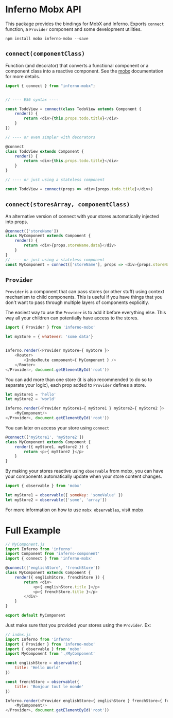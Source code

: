 # Inferno Mobx API

This package provides the bindings for MobX and Inferno.
Exports `connect` function, a `Provider` component and some development utilities.

```
npm install mobx inferno-mobx --save
```

## `connect(componentClass)`

Function (and decorator) that converts a functional component or a component class into a reactive component.
See the [mobx](https://mobxjs.github.io/mobx/refguide/observer-component.html) documentation for more details.

```javascript
import { connect } from "inferno-mobx";


// ---- ES6 syntax ----

const TodoView = connect(class TodoView extends Component {
    render() {
        return <div>{this.props.todo.title}</div>
    }
})

// ---- or even simpler with decorators

@connect
class TodoView extends Component {
    render() {
        return <div>{this.props.todo.title}</div>
    }
}

// ---- or just using a stateless component

const TodoView = connect(props => <div>{props.todo.title}</div>)
```

## `connect(storesArray, componentClass)`

An alternative version of connect with your stores automatically injected into props.

```javascript
@connect(['storeName'])
class MyComponent extends Component {
    render() {
        return <div>{props.storeName.data}</div>
    }
}
// ---- or just using a stateless component
const MyComponent = connect(['storeName'], props => <div>{props.storeName.data}</div>)
```

## `Provider`

`Provider` is a component that can pass stores (or other stuff) using context mechanism to child components. This is useful if you have things that you don't want to pass through multiple layers of components explicitly.

The easiest way to use the `Provider` is to add it before everything else. This way all your children can potentially have access to the stores.

```javascript
import { Provider } from 'inferno-mobx'

let myStore = { whatever: 'some data'}


Inferno.render(<Provider myStore={ myStore }>
    <Router>
        <IndexRoute component={ MyComponent } />
    </Router>
</Provider>, document.getElementById('root'))
```

You can add more than one store (it is also recommended to do so to separate your logic), each prop added to `Provider` defines a store.

```javascript
let myStore1 = 'hello'
let myStore2 = 'world'

Inferno.render(<Provider myStore1={ myStore1 } myStore2={ myStore2 }>
    <MyComponent/>
</Provider>, document.getElementById('root'))
```

You can later on access your store using `connect`

```javascript
@connect(['myStore1', 'myStore2'])
class MyComponent extends Component {
    render({ myStore1, myStore2 }) {
        return <p>{ myStore2 }</p>
    }
}
```

By making your stores reactive using `observable` from mobx, you can have your components automatically update when your store content changes.

```javascript
import { observable } from 'mobx'

let myStore1 = observable({ someKey: 'someValue' })
let myStore2 = observable(['some', 'array'])
```

For more information on how to use `mobx observables`,  visit [mobx](https://github.com/mobxjs/mobx)


# Full Example

```javascript
// MyComponent.js
import Inferno from 'inferno'
import Component from 'inferno-component'
import { connect } from 'inferno-mobx'

@connect(['englishStore', 'frenchStore'])
class MyComponent extends Component {
    render({ englishStore, frenchStore }) {
        return <div>
            <p>{ englishStore.title }</p>
            <p>{ frenchStore.title }</p>
        </div>
    }
}

export default MyComponent
```

Just make sure that you provided your stores using the `Provider`. Ex:

```javascript
// index.js
import Inferno from 'inferno'
import { Provider } from 'inferno-mobx'
import { observable } from 'mobx'
import MyComponent from './MyComponent'

const englishStore = observable({
    title: 'Hello World'
})

const frenchStore = observable({
    title: 'Bonjour tout le monde'
})

Inferno.render(<Provider englishStore={ englishStore } frenchStore={ frenchStore }>
    <MyComponent/>
</Provider>, document.getElementById('root'))
```
